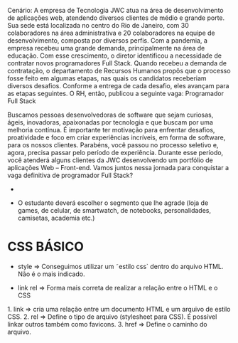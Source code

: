 
Cenário: A empresa de Tecnologia JWC atua na área de desenvolvimento de aplicações web, atendendo diversos clientes de médio e grande porte. Sua sede está localizada no centro do Rio de Janeiro, com 30 colaboradores na área administrativa e 20 colaboradores na equipe de desenvolvimento, composta por diversos perfis. Com a pandemia, a empresa recebeu uma grande demanda, principalmente na área de educação. Com esse crescimento, o diretor identificou a necessidade de contratar novos programadores Full Stack.
Quando recebeu a demanda de contratação, o departamento de Recursos Humanos propôs que o processo fosse feito em algumas etapas, nas quais os candidatos receberiam diversos desafios. Conforme a entrega de cada desafio, eles avançam para as etapas seguintes.
O RH, então, publicou a seguinte vaga:
Programador Full Stack

Buscamos pessoas desenvolvedoras de software que sejam curiosas, ágeis, inovadoras, apaixonadas por tecnologia e que buscam por uma melhoria contínua. É importante ter motivação para enfrentar desafios, proatividade e foco em criar experiências incríveis, em forma de software, para os nossos clientes.
Parabéns, você passou no processo seletivo e, agora, precisa passar pelo período de experiência.
Durante esse período, você atenderá alguns clientes da JWC desenvolvendo um portfólio de aplicações Web – Front-end.
Vamos juntos nessa jornada para conquistar a vaga definitiva de programador Full Stack?

-

- O estudante deverá escolher o segmento que lhe agrade (loja de games, de celular, de smartwatch, de notebooks,
personalidades, camisetas, academia etc.)


# CSS BÁSICO

- style => Conseguimos utilizar um ˜estilo css` dentro do arquivo HTML. Não é o mais indicado.

* link rel => Forma mais correta de realizar a relação entre o HTML e o CSS
<link rel="stylesheet" href="style.css">
1. link => cria uma relação entre um documento HTML e um arquivo de estilo CSS.
2. rel => Define o tipo de arquivo (stylesheet para CSS). É possível linkar outros também como favicons.
3. href => Define o caminho do arquivo.




